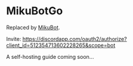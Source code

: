 # MikuBotGo

Replaced by [MikuBot](https://github.com/darenliang/MikuBot).

Invite: https://discordapp.com/oauth2/authorize?client_id=512354713602228265&scope=bot

A self-hosting guide coming soon...
